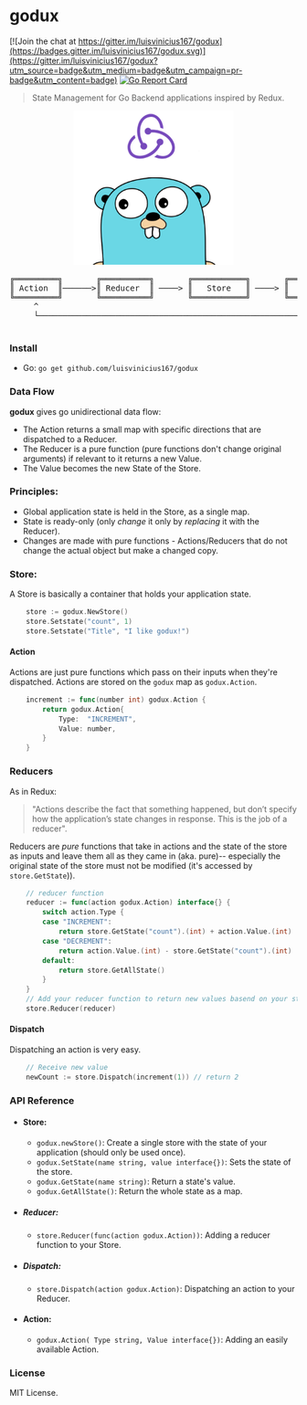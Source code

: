 # godux <br/>

[![Join the chat at https://gitter.im/luisvinicius167/godux](https://badges.gitter.im/luisvinicius167/godux.svg)](https://gitter.im/luisvinicius167/godux?utm_source=badge&utm_medium=badge&utm_campaign=pr-badge&utm_content=badge)
[![Go Report Card](https://goreportcard.com/badge/github.com/luisvinicius167/godux)](https://goreportcard.com/report/github.com/luisvinicius167/godux)
> State Management for Go Backend applications inspired by Redux.

<p align="center">
  <img src="img/godux_.png" alt="Godux">
</p>

<pre align="center">
╔═════════╗       ╔══════════╗       ╔═══════════╗       ╔═════════════════╗
║ Action  ║──────>║ Reducer  ║ ────> ║   Store   ║ ────> ║   Application   ║
╚═════════╝       ╚══════════╝       ╚═══════════╝       ╚═════════════════╝
     ^                                                            │
     └────────────────────────────────────────────────────────────┘

</pre>

### Install
* Go: ``` go get github.com/luisvinicius167/godux ```

### Data Flow
**godux** gives go unidirectional data flow:

* The Action returns a small map with specific directions that are dispatched to a Reducer.
* The Reducer is a pure function (pure functions don't change original arguments) if relevant to it returns a new Value.
* The Value becomes the new State of the Store.

### Principles:
* Global application state is held in the Store, as a single map.
* State is ready-only (only *change* it only by *replacing* it with the Reducer).
* Changes are made with pure functions - Actions/Reducers that do not change the actual object but make a changed copy.

### Store:
A Store is basically a container that holds your application state.

```go
    store := godux.NewStore()
	store.Setstate("count", 1)
    store.Setstate("Title", "I like godux!")
```

#### Action
Actions are just pure functions which pass on their inputs when they're dispatched. Actions are stored on the `godux` map as `godux.Action`. 

```go
    increment := func(number int) godux.Action {
		return godux.Action{
			Type:  "INCREMENT",
			Value: number,
		}
	}
```
### Reducers
As in Redux: 
> "Actions describe the fact that something happened, but don’t specify how the application’s state changes in response. This is the job of a reducer". 

Reducers are *pure* functions that take in actions and the state of the store as inputs and leave them all as they came in (aka. pure)-- especially the original state of the store must not be modified (it's accessed by `store.GetState`)).

```go
    // reducer function
	reducer := func(action godux.Action) interface{} {
		switch action.Type {
		case "INCREMENT":
			return store.GetState("count").(int) + action.Value.(int)
		case "DECREMENT":
			return action.Value.(int) - store.GetState("count").(int)
		default:
			return store.GetAllState()
		}
	}
	// Add your reducer function to return new values basend on your state
	store.Reducer(reducer)
```
#### Dispatch
Dispatching an action is very easy.
```go
    // Receive new value
	newCount := store.Dispatch(increment(1)) // return 2
```

### API Reference

* #### Store:
  * ` godux.newStore() `: Create a single store with the state of your application (should only be used once).
  * ` godux.SetState(name string, value interface{}) `: Sets the state of the store.
  * ` godux.GetState(name string) `: Return a state's value.
  * ` godux.GetAllState() `: Return the whole state as a map.

* ##### Reducer:
  * ``` store.Reducer(func(action godux.Action)) ```: Adding a reducer function to your Store.

* ##### Dispatch:
  * ``` store.Dispatch(action godux.Action) ```: Dispatching an action to your Reducer.

* #### Action:
  * ``` godux.Action( Type string, Value interface{}) ```: Adding an easily available Action.

### License
MIT License.
